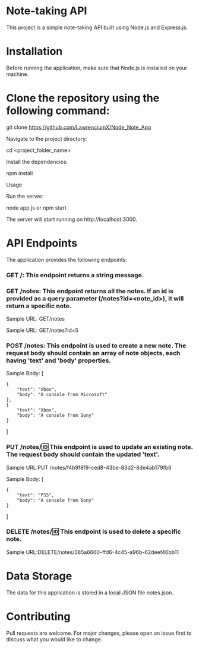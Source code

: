 # Note-taking API
This project is a simple note-taking API built using Node.js and Express.js.

# Installation
Before running the application, make sure that Node.js is installed on your machine.

# Clone the repository using the following command:

git clone https://github.com/LawrenciumX/Node_Note_App


Navigate to the project directory:


cd <project_folder_name>

Install the dependencies:


npm install

Usage

Run the server:

node app.js or npm start

The server will start running on http://localhost:3000.

# API Endpoints
The application provides the following endpoints:

### GET /: This endpoint returns a string message.

### GET /notes: This endpoint returns all the notes. If an id is provided as a query parameter (/notes?id=<note_id>), it will return a specific note.

Sample URL: GET/notes

Sample URL: GET/notes?id=5

### POST /notes: This endpoint is used to create a new note. The request body should contain an array of note objects, each having 'text' and 'body' properties.

Sample Body:
[

    {
        "text": "Xbox",
        "body": "A console from Microsoft"
    },
    {
        "text": "Xbox",
        "body": "A console from Sony"
    }
]

### PUT /notes/:id: This endpoint is used to update an existing note. The request body should contain the updated 'text'.

Sample URL:PUT /notes/f4b9f8f9-ced8-43be-83d2-8de4ab179fb6

Sample Body:
[

    {
        "text": "PS5",
        "body": "A console from Sony"
    }
]

### DELETE /notes/:id: This endpoint is used to delete a specific note.

Sample URL:DELETE/notes/385a6660-ffd6-4c45-a96b-62deef46bb11

# Data Storage
The data for this application is stored in a local JSON file notes.json.

# Contributing
Pull requests are welcome. For major changes, please open an issue first to discuss what you would like to change.





